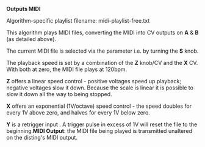 
**Outputs MIDI**

Algorithm-specific playlist filename: midi-playlist-free.txt  

This algorithm plays MIDI files, converting the MIDI into CV outputs on **A** & **B** (as detailed above).

The current MIDI file is selected via the parameter i.e. by turning the **S** knob.

The playback speed is set by a combination of the **Z** knob/CV and the **X** CV. With both at zero, the MIDI file plays at
120bpm. 

**Z** offers a linear speed control - positive voltages speed up playback; negative voltages slow it down. Because
the scale is linear it is possible to slow it down all the way to being stopped. 

**X** offers an exponential (1V/octave) speed control - the speed doubles for every 1V above zero, and halves for every 1V below zero.

**Y** is a retrigger input . A trigger pulse in excess of 1V will reset the file to the beginning.**MIDI Output**: the MIDI
file being played is transmitted unaltered on the disting's MIDI output.
